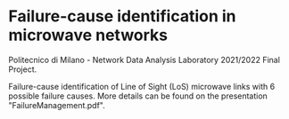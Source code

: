 # Failure-cause identification in microwave networks
Politecnico di Milano - Network Data Analysis Laboratory 2021/2022 Final Project.

Failure-cause identification of Line of Sight (LoS) microwave links with 6 possible failure causes. More details can be found on the presentation "FailureManagement.pdf".
